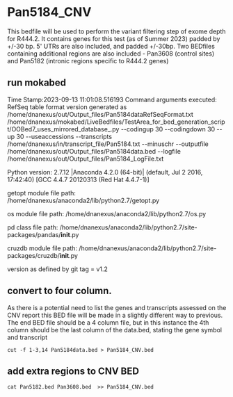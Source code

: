# Pan5184_CNV
This bedfile will be used to perform the variant filtering step of exome depth for R444.2. 
It contains genes for this test (as of Summer 2023) padded by +/-30 bp. 5' UTRs are also included, and padded +/-30bp. 
Two BEDfiles containing additional regions are also included - Pan3608 (control sites) and Pan5182 (intronic regions specific to R444.2 genes)

## run mokabed
Time Stamp:2023-09-13 11:01:08.516193
Command arguments executed:
RefSeq table format version generated as /home/dnanexus/out/Output_files/Pan5184dataRefSeqFormat.txt
/home/dnanexus/mokabed/LiveBedfiles/TestArea_for_bed_generation_script/OOBed7_uses_mirrored_database_.py --codingup 30 --codingdown 30 --up 30 --useaccessions --transcripts /home/dnanexus/in/transcript_file/Pan5184.txt --minuschr --outputfile /home/dnanexus/out/Output_files/Pan5184data.bed --logfile /home/dnanexus/out/Output_files/Pan5184_LogFile.txt 

 Python version: 2.7.12 |Anaconda 4.2.0 (64-bit)| (default, Jul  2 2016, 17:42:40) 
[GCC 4.4.7 20120313 (Red Hat 4.4.7-1)]

 getopt module file path: /home/dnanexus/anaconda2/lib/python2.7/getopt.py

 os module file path: /home/dnanexus/anaconda2/lib/python2.7/os.py

 pd class file path: /home/dnanexus/anaconda2/lib/python2.7/site-packages/pandas/__init__.py

 cruzdb module file path: /home/dnanexus/anaconda2/lib/python2.7/site-packages/cruzdb/__init__.py

version as defined by git tag = v1.2

## convert to four column.
As there is a potential need to list the genes and transcripts assessed on the CNV report this BED file will be made in a slightly different way to previous. The end BED file should be a 4 column file, but in this instance the 4th column should be the last column of the data.bed, stating the gene symbol and transcript

`cut -f 1-3,14 Pan5184data.bed > Pan5184_CNV.bed`

## add extra regions to CNV BED
`cat Pan5182.bed Pan3608.bed  >> Pan5184_CNV.bed`